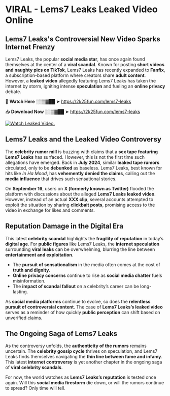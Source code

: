 # VIRAL - Lems7 Leaks Leaked Video Online

## **Lems7 Leaks's Controversial New Video Sparks Internet Frenzy**  

Lems7 Leaks, the popular **social media star**, has once again found themselves at the center of a **viral scandal**. Known for posting **short videos and naughty pics on TikTok**, Lems7 Leaks has recently expanded to **Fanfix**, a subscription-based platform where creators share **adult content**. However, a **leaked video** allegedly featuring Lems7 Leaks has taken the internet by storm, igniting intense **speculation** and fueling an **online privacy** debate.  

🔴 **Watch Here** ░░▒▓██ ➤ https://2k25fun.com/lems7-leaks  

📥 **Download Now** ░░▒▓██ ➤ https://2k25fun.com/lems7-leaks  

[![Watch Leaked Video.](https://miro.medium.com/v2/resize:fit:828/format:webp/1*cilzJN44JGOrTw9NJCrNHA.gif "Watch Leaked Video")](https://2k25fun.com/lems7-leaks)

## **Lems7 Leaks and the Leaked Video Controversy**  

The **celebrity rumor mill** is buzzing with claims that a **sex tape featuring Lems7 Leaks** has surfaced. However, this is not the first time such allegations have emerged. Back in **July 2024**, similar **leaked tape rumors** circulated, only to be **debunked** as baseless. Lems7 Leaks, best known for hits like *In Ha Mood*, has **vehemently denied the claims**, calling out the **media influence** that drives such sensational stories.  

On **September 16**, users on **X (formerly known as Twitter)** flooded the platform with discussions about the alleged **Lems7 Leaks leaked video**. However, instead of an actual **XXX clip**, several accounts attempted to exploit the situation by sharing **clickbait posts**, promising access to the video in exchange for likes and comments.  

## **Reputation Damage in the Digital Era**  

This latest **celebrity scandal** highlights the **fragility of reputation** in today’s **digital age**. For **public figures** like Lems7 Leaks, the **internet speculation** surrounding **viral leaks** can be overwhelming, blurring the line between **entertainment and exploitation**.  

- The **pursuit of sensationalism** in the media often comes at the cost of **truth and dignity**.  
- **Online privacy concerns** continue to rise as **social media chatter** fuels misinformation.  
- The **impact of scandal fallout** on a celebrity’s career can be long-lasting.  

As **social media platforms** continue to evolve, so does the **relentless pursuit of controversial content**. The case of **Lems7 Leaks’s leaked video** serves as a reminder of how quickly **public perception** can shift based on unverified claims.  

## **The Ongoing Saga of Lems7 Leaks**  

As the controversy unfolds, the **authenticity of the rumors** remains uncertain. The **celebrity gossip cycle** thrives on speculation, and Lems7 Leaks finds themselves navigating the **thin line between fame and infamy**. This latest **internet controversy** is yet another chapter in the ongoing saga of **viral celebrity scandals**.  

For now, the world watches as **Lems7 Leaks’s reputation** is tested once again. Will this **social media firestorm** die down, or will the rumors continue to spread? Only time will tell.